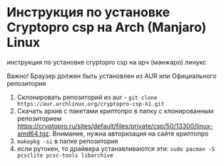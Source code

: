 # Инструкция по установке Сryptopro csp на Arch (Manjaro) Linux
инструкция по установке cryptopro csp на арч (манжаро) линукс

Важно! Браузер должен быть установлен из AUR или Официального репозитория

1. Склонировать репозиторий из aur - `git clone https://aur.archlinux.org/cryptopro-csp-k1.git`</br>
2. Cкачать архив с пакетами криптопро в папку c клонированным репозиторием https://cryptopro.ru/sites/default/files/private/csp/50/13300/linux-amd64.tgz. Внимание, нужна авторизация на сайте криптопро</br>
3. `makepkg -si` в папке репозитория </br>
4. если рутокен, то драйвера устанавливаются эти: `sudo pacman -S pcsclite pcsc-tools libarchive`</br>

